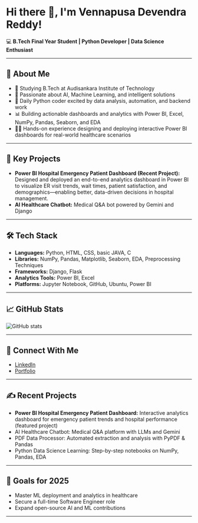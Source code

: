 # Hi there 👋, I'm Vennapusa Devendra Reddy!

💻 **B.Tech Final Year Student | Python Developer | Data Science Enthusiast**

---

## 🚀 About Me

- 🏫 Studying B.Tech at Audisankara Institute of Technology
- 🤖 Passionate about AI, Machine Learning, and intelligent solutions
- 🐍 Daily Python coder excited by data analysis, automation, and backend work
- 📊 Building actionable dashboards and analytics with Power BI, Excel, NumPy, Pandas, Seaborn, and EDA
- 👨‍💻 Hands-on experience designing and deploying interactive Power BI dashboards for real-world healthcare scenarios

---

## 🌟 Key Projects

- **Power BI Hospital Emergency Patient Dashboard (Recent Project):**  
  Designed and deployed an end-to-end analytics dashboard in Power BI to visualize ER visit trends, wait times, patient satisfaction, and demographics—enabling better, data-driven decisions in hospital management.
- **AI Healthcare Chatbot:** Medical Q&A bot powered by Gemini and Django

---

## 🛠️ Tech Stack

- **Languages:** Python, HTML, CSS, basic JAVA, C
- **Libraries:** NumPy, Pandas, Matplotlib, Seaborn, EDA, Preprocessing Techniques
- **Frameworks:** Django, Flask
- **Analytics Tools:** Power BI, Excel
- **Platforms:** Jupyter Notebook, GitHub, Ubuntu, Power BI

---

## 📈 GitHub Stats

![GitHub stats](https://github-readme-stats.vercel.app/api?username=devendrareddy2344&show_icons=true&count_private=true)

---

## 🔗 Connect With Me

- [LinkedIn](https://www.linkedin.com/in/devendra-reddy-vennapusa-b3665628a/)
- [Portfolio](https://devendrareddy2344.github.io/portfolio/)

---

## ✍️ Recent Projects

- **Power BI Hospital Emergency Patient Dashboard:** Interactive analytics dashboard for emergency patient trends and hospital performance (featured project)
- AI Healthcare Chatbot: Medical Q&A platform with LLMs and Gemini
- PDF Data Processor: Automated extraction and analysis with PyPDF & Pandas
- Python Data Science Learning: Step-by-step notebooks on NumPy, Pandas, EDA

---

## 🎯 Goals for 2025

- Master ML deployment and analytics in healthcare
- Secure a full-time Software Engineer role
- Expand open-source AI and ML contributions

---

<!--
Customize further with badges, GIFs, widgets, or dynamic sections if desired!
-->
